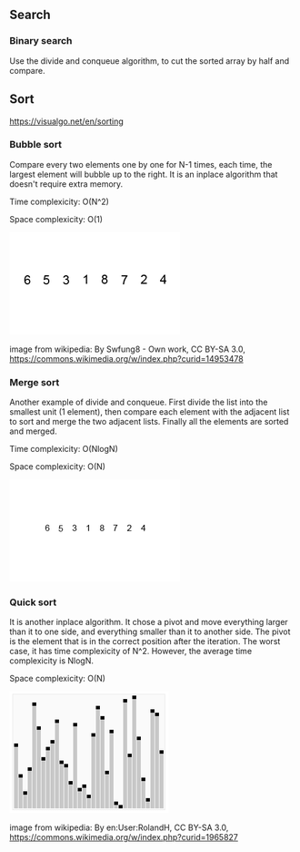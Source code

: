 ## Search


### Binary search
Use the divide and conqueue algorithm, to cut the sorted array by half and compare.

## Sort
https://visualgo.net/en/sorting
### Bubble sort

Compare every two elements one by one for N-1 times, each time, the largest element will bubble up to the right. It is an inplace algorithm that doesn't require extra memory.

Time complexicity: O(N^2)

Space complexicity: O(1)

<img src = images/Bubble-sort-example-300px.gif>

image from wikipedia: By Swfung8 - Own work, CC BY-SA 3.0, https://commons.wikimedia.org/w/index.php?curid=14953478

### Merge sort
Another example of divide and conqueue. First divide the list into the smallest unit (1 element), then compare each element with the adjacent list to sort and merge the two adjacent lists. Finally all the elements are sorted and merged.

Time complexicity: O(NlogN)

Space complexicity: O(N)

<img src = images/Merge-sort-example-300px.gif>

### Quick sort
It is another inplace algorithm. It chose a pivot and move everything larger than it to one side, and everything smaller than it to another side. The pivot is the element that is in the correct position after the iteration. The worst case, it has time complexicity of N^2. However, the average time complexicity is NlogN. 


Space complexicity: O(N)

<img src = images/Sorting_quicksort_anim.gif>

image from wikipedia: By en:User:RolandH, CC BY-SA 3.0, https://commons.wikimedia.org/w/index.php?curid=1965827



